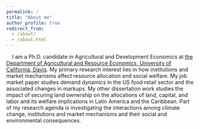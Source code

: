 ```yaml
---
permalink: /
title: "About me"
author_profile: true
redirect_from: 
  - /about/
  - /about.html
---
```


&nbsp; &nbsp; I am a Ph.D. candidate in Agricultural and Development Economics at [the Department of Agricultural and Resource Economics, University of California, Davis](https://are.ucdavis.edu/people/grad-students/phd/tengda-gong/). My primary research interest lies in how institutions and market mechanisms affect resource allocation and social welfare. My job market paper studies demand dynamics in the US food retail sector and the associated changes in markups. My other dissertation work studies the impact of securing land ownership on the allocations of land, capital, and labor and its welfare implications in Latin America and the Caribbean. Part of my research agenda is investigating the interactions among climate change, institutions and market mechanisms and their social and environmental consequences.
<br>

